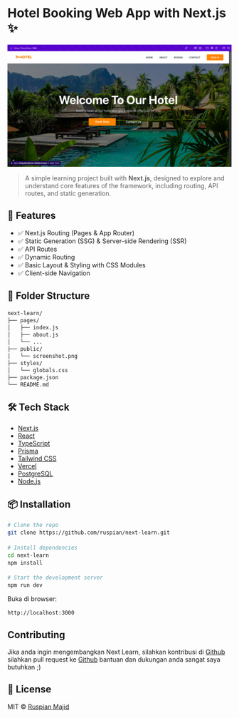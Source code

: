 # Hotel Booking Web App with Next.js ✨

![Screenshot](./public/Screenshot.png)

> A simple learning project built with **Next.js**, designed to explore and understand core features of the framework, including routing, API routes, and static generation.

## 🚀 Features

- ✅ Next.js Routing (Pages & App Router)
- ✅ Static Generation (SSG) & Server-side Rendering (SSR)
- ✅ API Routes
- ✅ Dynamic Routing
- ✅ Basic Layout & Styling with CSS Modules
- ✅ Client-side Navigation

## 📁 Folder Structure

```
next-learn/
├── pages/
│   ├── index.js
│   ├── about.js
│   └── ...
├── public/
│   └── screenshot.png
├── styles/
│   └── globals.css
├── package.json
└── README.md
```

## 🛠️ Tech Stack

- [Next.js](https://nextjs.org/)
- [React](https://reactjs.org/)
- [TypeScript](https://www.typescriptlang.org/)
- [Prisma](https://www.prisma.io/)
- [Tailwind CSS](https://tailwindcss.com/)
- [Vercel](https://vercel.com/)
- [PostgreSQL](https://www.postgresql.org/)
- [Node.js](https://nodejs.org/en/)

## 📦 Installation

```bash
# Clone the repo
git clone https://github.com/ruspian/next-learn.git

# Install dependencies
cd next-learn
npm install

# Start the development server
npm run dev
```

Buka di browser:

```
http://localhost:3000
```

## Contributing

Jika anda ingin mengembangkan Next Learn, silahkan kontribusi di [Github](https://github.com/ruspian/next-learn)
silahkan pull request ke [Github](https://github.com/ruspian/next-learn)
bantuan dan dukungan anda sangat saya butuhkan ;)

## 📄 License

MIT © [Ruspian Majid](https://github.com/ruspian)
